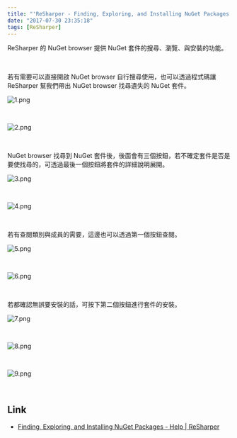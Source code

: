 ```yaml
---
title: "'ReSharper - Finding, Exploring, and Installing NuGet Packages'"
date: "2017-07-30 23:35:18"
tags: [ReSharper]
---
```



ReSharper 的 NuGet browser 提供 NuGet 套件的搜尋、瀏覽、與安裝的功能。  

<!-- More -->

<br/>


若有需要可以直接開啟 NuGet browser 自行搜尋使用，也可以透過程式碼讓 ReSharper 幫我們帶出 NuGet browser 找尋遺失的 NuGet 套件。  

![1.png](1.png)

<br/>


![2.png](2.png)

<br/>


NuGet browser 找尋到 NuGet 套件後，後面會有三個按鈕，若不確定套件是否是要使找尋的，可透過最後一個按鈕將套件的詳細說明展開。  

![3.png](3.png)

<br/>


![4.png](4.png)

<br/>


若有查閱類別與成員的需要，這邊也可以透過第一個按鈕查閱。  

![5.png](5.png)

<br/>


![6.png](6.png)

<br/>


若都確認無誤要安裝的話，可按下第二個按鈕進行套件的安裝。  

![7.png](7.png)

<br/>



![8.png](8.png)

<br/>



![9.png](9.png)

<br/>



Link
----
* [Finding, Exploring, and Installing NuGet Packages - Help | ReSharper](https://www.jetbrains.com/help/resharper/Finding_Exploring_and_Installing_NuGet_Packages.html)
